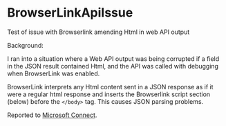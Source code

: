 BrowserLinkApiIssue
===================

Test of issue with Browserlink amending Html in web API output

Background:

I ran into a situation where a Web API output was being corrupted if a field in the JSON result contained Html, and the API was called with debugging when BrowserLink was enabled.

BrowserLink interprets any Html content sent in a JSON response as if it were a regular html response and inserts the Browserlink script section (below) before the `</body>` tag. This causes JSON parsing problems.

Reported to [Microsoft Connect](https://connect.microsoft.com/VisualStudio/feedback/details/810547/vs2013-rtm-browserlink-inserts-and-corrupts-json-result-in-webapi-containing-html).

